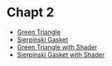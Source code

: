 # Chapt 2
* [Green Triangle](triangle.html)
* [Sierpinski Gasket](sierpinski_gasket.html)
* [Green Triangle with Shader](triangle_with_shader.html)
* [Sierpinski Gasket with Shader](sierpinski_gasket_with_shader.html)
